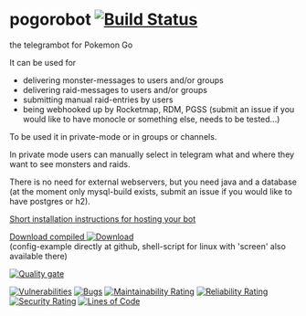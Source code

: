 # pogorobot [![Build Status](https://travis-ci.org/theyellow/pogorobot.svg?branch=master)](https://travis-ci.org/theyellow/pogorobot)

the telegrambot for Pokemon Go

It can be used for
- delivering monster-messages to users and/or groups
- delivering raid-messages to users and/or groups
- submitting manual raid-entries by users
- being webhooked up by Rocketmap, RDM, PGSS (submit an issue if you would like to have monocle or something else, needs to be tested...)

To be used it in private-mode or in groups or channels.

In private mode users can manually select in telegram what and where they want to see monsters and raids. 

There is no need for external webservers, but you need java and a database (at the moment only mysql-build exists, submit an issue if you would like to have postgres or h2).

[Short installation instructions for hosting your bot](https://github.com/theyellow/pogorobot/wiki/Short-installation-and-usage-guide)

[Download compiled ![Download](https://api.bintray.com/packages/theyellow/repo/pogorobot/images/download.svg?version=latest) ](https://bintray.com/theyellow/repo/pogorobot/latest/link)<br>
(config-example directly at github, shell-script for linux with 'screen' also available there)


[![Quality gate](https://sonarcloud.io/api/project_badges/quality_gate?project=theyellow_pogorobot)](https://sonarcloud.io/dashboard?id=theyellow_pogorobot)

[![Vulnerabilities](https://sonarcloud.io/api/project_badges/measure?project=theyellow_pogorobot&metric=vulnerabilities)](https://sonarcloud.io/dashboard?id=theyellow_pogorobot) [![Bugs](https://sonarcloud.io/api/project_badges/measure?project=theyellow_pogorobot&metric=bugs)](https://sonarcloud.io/dashboard?id=theyellow_pogorobot) [![Maintainability Rating](https://sonarcloud.io/api/project_badges/measure?project=theyellow_pogorobot&metric=sqale_rating)](https://sonarcloud.io/dashboard?id=theyellow_pogorobot) [![Reliability Rating](https://sonarcloud.io/api/project_badges/measure?project=theyellow_pogorobot&metric=reliability_rating)](https://sonarcloud.io/dashboard?id=theyellow_pogorobot) [![Security Rating](https://sonarcloud.io/api/project_badges/measure?project=theyellow_pogorobot&metric=security_rating)](https://sonarcloud.io/dashboard?id=theyellow_pogorobot) [![Lines of Code](https://sonarcloud.io/api/project_badges/measure?project=theyellow_pogorobot&metric=ncloc)](https://sonarcloud.io/dashboard?id=theyellow_pogorobot)
